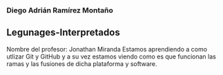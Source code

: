 ### Diego Adrián Ramírez Montaño

## Legunages-Interpretados
Nombre del profesor: Jonathan Miranda
Estamos aprendiendo a como utlizar Git y GitHub y a su vez estamos viendo como es que funcionan las ramas y las fusiones de dicha plataforma y software.